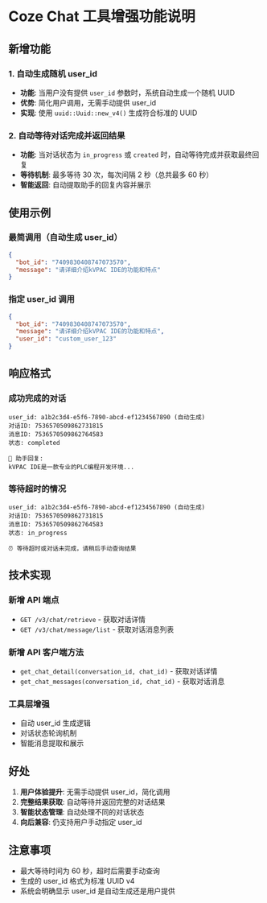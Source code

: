 # Coze Chat 工具增强功能说明

## 新增功能

### 1. 自动生成随机 user_id
- **功能**: 当用户没有提供 `user_id` 参数时，系统自动生成一个随机 UUID
- **优势**: 简化用户调用，无需手动提供 user_id
- **实现**: 使用 `uuid::Uuid::new_v4()` 生成符合标准的 UUID

### 2. 自动等待对话完成并返回结果
- **功能**: 当对话状态为 `in_progress` 或 `created` 时，自动等待完成并获取最终回复
- **等待机制**: 最多等待 30 次，每次间隔 2 秒（总共最多 60 秒）
- **智能返回**: 自动提取助手的回复内容并展示

## 使用示例

### 最简调用（自动生成 user_id）
```json
{
  "bot_id": "7409830408747073570",
  "message": "请详细介绍kVPAC IDE的功能和特点"
}
```

### 指定 user_id 调用
```json
{
  "bot_id": "7409830408747073570",
  "message": "请详细介绍kVPAC IDE的功能和特点",
  "user_id": "custom_user_123"
}
```

## 响应格式

### 成功完成的对话
```
user_id: a1b2c3d4-e5f6-7890-abcd-ef1234567890 (自动生成)
对话ID: 7536570509862731815
消息ID: 7536570509862764583
状态: completed

🤖 助手回复:
kVPAC IDE是一款专业的PLC编程开发环境...
```

### 等待超时的情况
```
user_id: a1b2c3d4-e5f6-7890-abcd-ef1234567890 (自动生成)
对话ID: 7536570509862731815
消息ID: 7536570509862764583
状态: in_progress

⏰ 等待超时或对话未完成，请稍后手动查询结果
```

## 技术实现

### 新增 API 端点
- `GET /v3/chat/retrieve` - 获取对话详情
- `GET /v3/chat/message/list` - 获取对话消息列表

### 新增 API 客户端方法
- `get_chat_detail(conversation_id, chat_id)` - 获取对话详情
- `get_chat_messages(conversation_id, chat_id)` - 获取对话消息

### 工具层增强
- 自动 user_id 生成逻辑
- 对话状态轮询机制
- 智能消息提取和展示

## 好处

1. **用户体验提升**: 无需手动提供 user_id，简化调用
2. **完整结果获取**: 自动等待并返回完整的对话结果
3. **智能状态管理**: 自动处理不同的对话状态
4. **向后兼容**: 仍支持用户手动指定 user_id

## 注意事项

- 最大等待时间为 60 秒，超时后需要手动查询
- 生成的 user_id 格式为标准 UUID v4
- 系统会明确显示 user_id 是自动生成还是用户提供
